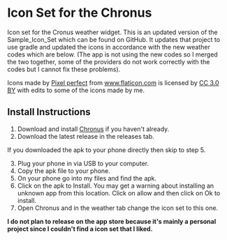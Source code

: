 # Icon Set for the Chronus

Icon set for the Cronus weather widget. This is an updated version of the Sample_Icon_Set which can be found on GitHub. It updates that project to use gradle and updated the icons in accordance with the new weather codes which are below. (The app is not using the new codes so I merged the two together, some of the providers do not work correctly with the codes but I cannot fix these problems).

Icons made by <a href="https://www.flaticon.com/authors/pixel-perfect" title="Pixel perfect">Pixel perfect</a> from <a href="https://www.flaticon.com/"             title="Flaticon">www.flaticon.com</a> is licensed by <a href="http://creativecommons.org/licenses/by/3.0/"             title="Creative Commons BY 3.0" target="_blank">CC 3.0 BY</a> with edits to some of the icons made by me.

## Install Instructions

1. Download and install <a href="https://play.google.com/store/apps/details?id=com.dvtonder.chronus&hl=en_CA">Chronus</a> if you haven't already.
2. Download the latest release in the releases tab.

If you downloaded the apk to your phone directly then skip to step 5.

3. Plug your phone in via USB to your computer.
4. Copy the apk file to your phone.
5. On your phone go into my files and find the apk.
6. Click on the apk to Install. You may get a warning about installing an unknown app from this location. Click on allow and then click on Ok to install.
7. Open Chronus and in the weather tab change the icon set to this one.


<strong>I do not plan to release on the app store because it's mainly a personal project since I couldn't find a icon set that I liked.</strong>
